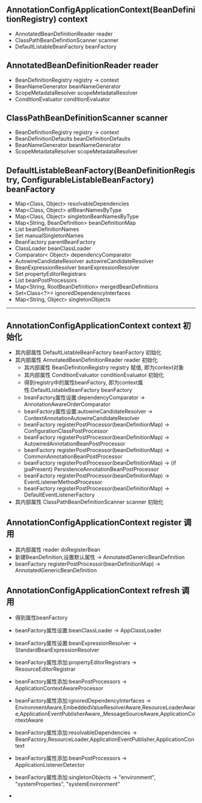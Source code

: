 ## AnnotationConfigApplicationContext(BeanDefinitionRegistry) context
* AnnotatedBeanDefinitionReader reader
* ClassPathBeanDefinitionScanner scanner
* DefaultListableBeanFactory beanFactory

## AnnotatedBeanDefinitionReader reader
* BeanDefinitionRegistry registry -> context
* BeanNameGenerator beanNameGenerator
* ScopeMetadataResolver scopeMetadataResolver
* ConditionEvaluator conditionEvaluator

## ClassPathBeanDefinitionScanner scanner
* BeanDefinitionRegistry registry -> context
* BeanDefinitionDefaults beanDefinitionDefaults
* BeanNameGenerator beanNameGenerator
* ScopeMetadataResolver scopeMetadataResolver

## DefaultListableBeanFactory(BeanDefinitionRegistry, ConfigurableListableBeanFactory) beanFactory
* Map<Class, Object> resolvableDependencies
* Map<Class, Object> allBeanNamesByType
* Map<Class, Object> singletonBeanNamesByType
* Map<String, BeanDefinition> beanDefinitionMap
* List<String> beanDefinitionNames
* Set<String> manualSingletonNames
* BeanFactory parentBeanFactory
* ClassLoader beanClassLoader
* Comparator< Object> dependencyComparator
* AutowireCandidateResolver autowireCandidateResolver
* BeanExpressionResolver beanExpressionResolver
* Set<PropertyEditorRegistrar> propertyEditorRegistrars
* List<BeanPostProcessor> beanPostProcessors
* Map<String, RootBeanDefinition> mergedBeanDefinitions
* Set<Class<?>> ignoredDependencyInterfaces
* Map<String, Object> singletonObjects

---

## AnnotationConfigApplicationContext context 初始化
* 其内部属性 DefaultListableBeanFactory beanFactory 初始化
* 其内部属性 AnnotatedBeanDefinitionReader reader 初始化
    * 其内部属性 BeanDefinitionRegistry registry 赋值, 即为context对象
    * 其内部属性 ConditionEvaluator conditionEvaluator 初始化
    * 得到registry中的属性beanFactory, 即为context属性:DefaultListableBeanFactory beanFactory
    * beanFactory属性设置:dependencyComparator -> AnnotationAwareOrderComparator
    * beanFactory属性设置:autowireCandidateResolver -> ContextAnnotationAutowireCandidateResolver
    * beanFactory registerPostProcessor(beanDefinitionMap) -> ConfigurationClassPostProcessor
    * beanFactory registerPostProcessor(beanDefinitionMap) -> AutowiredAnnotationBeanPostProcessor
    * beanFactory registerPostProcessor(beanDefinitionMap) -> CommonAnnotationBeanPostProcessor
    * beanFactory registerPostProcessor(beanDefinitionMap) -> (if jpaPresent) PersistenceAnnotationBeanPostProcessor
    * beanFactory registerPostProcessor(beanDefinitionMap) -> EventListenerMethodProcessor
    * beanFactory registerPostProcessor(beanDefinitionMap) -> DefaultEventListenerFactory
* 其内部属性 ClassPathBeanDefinitionScanner scanner 初始化

## AnnotationConfigApplicationContext register 调用
* 其内部属性 reader doRegisterBean
* 新建BeanDefinition,设置默认属性 -> AnnotatedGenericBeanDefinition
* beanFactory registerPostProcessor(beanDefinitionMap) -> AnnotatedGenericBeanDefinition

## AnnotationConfigApplicationContext refresh 调用
* 得到属性beanFactory
* beanFactory属性设置:beanClassLoader -> AppClassLoader
* beanFactory属性设置:beanExpressionResolver -> StandardBeanExpressionResolver
* beanFactory属性添加:propertyEditorRegistrars -> ResourceEditorRegistrar
* beanFactory属性添加:beanPostProcessors -> ApplicationContextAwareProcessor
* beanFactory属性添加:ignoredDependencyInterfaces -> EnvironmentAware,EmbeddedValueResolverAware,ResourceLoaderAware,ApplicationEventPublisherAware,,MessageSourceAware,ApplicationContextAware
* beanFactory属性添加:resolvableDependencies -> BeanFactory,ResourceLoader,ApplicationEventPublisher,ApplicationContext
* beanFactory属性添加:beanPostProcessors -> ApplicationListenerDetector
* beanFactory属性添加:singletonObjects -> "environment", "systemProperties", "systemEnvironment"

* 